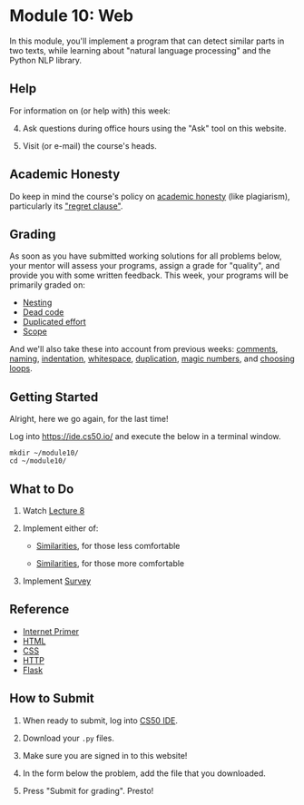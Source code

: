 # Module 10: Web

In this module, you'll implement a program that can detect similar parts in two texts, while learning about "natural language processing" and the Python NLP library.

## Help

For information on (or help with) this week:

4. Ask questions during office hours using the "Ask" tool on this website.

5. Visit (or e-mail) the course's heads.


## Academic Honesty

Do keep in mind the course's policy on [academic honesty](/syllabus#academic_honesty) (like plagiarism), particularly its ["regret clause"](/syllabus#regret).


## Grading

As soon as you have submitted working solutions for all problems below, your mentor will assess your programs, assign a grade for "quality", and provide you with some written feedback. This week, your programs will be primarily graded on:

- [Nesting](/quality/nesting)
- [Dead code](/quality/dead-code)
- [Duplicated effort](/quality/duplicated-effort)
- [Scope](/quality/scope)

And we'll also take these into account from previous weeks: [comments](/quality/comments), [naming](/quality/naming), [indentation](/quality/indentation), [whitespace](/quality/whitespace), [duplication](/quality/duplication), [magic numbers](/quality/magic-numbers), and [choosing loops](/quality/loops).


## Getting Started

Alright, here we go again, for the last time!

Log into <https://ide.cs50.io/> and execute the below in a terminal window.

    mkdir ~/module10/
    cd ~/module10/


## What to Do

1. Watch [Lecture 8](/lectures/web)

2. Implement either of:

    - [Similarities](/problems/similarities-less), for those less comfortable

    - [Similarities](/problems/similarities-more), for those more comfortable

3. Implement [Survey](/problems/survey)


## Reference

- [Internet Primer](https://www.youtube.com/watch?v=04GztBlVo_s)
- [HTML](https://www.youtube.com/watch?v=YK78KhMf7bs)
- [CSS](https://www.youtube.com/watch?v=Ub3FKU21ubk)
- [HTTP](https://www.youtube.com/watch?v=4axL8Gfw2nI)
- [Flask](https://www.youtube.com/watch?v=X0dwkDh8kwA)


## How to Submit

1. When ready to submit, log into [CS50 IDE](https://ide.cs50.io/).

2. Download your `.py` files.

3. Make sure you are signed in to this website!

4. In the form below the problem, add the file that you downloaded.

5. Press "Submit for grading". Presto!
